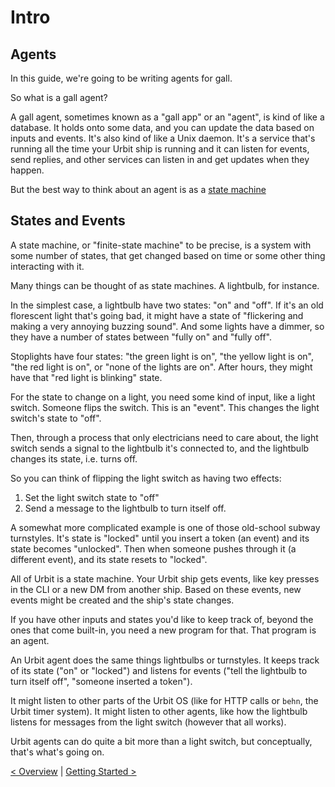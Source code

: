 # Intro

## Agents

In this guide, we're going to be writing agents for gall.

So what is a gall agent?

A gall agent, sometimes known as a "gall app" or an "agent", is kind of like a database.  It holds onto some data, and you can update the data based on inputs and events.  It's also kind of like a Unix daemon.  It's a service that's running all the time your Urbit ship is running and it can listen for events, send replies, and other services can listen in and get updates when they happen.

But the best way to think about an agent is as a [state machine](https://en.wikipedia.org/wiki/Finite-state_machine)

## States and Events

A state machine, or "finite-state machine" to be precise, is a system with some number of states, that get changed based on time or some other thing interacting with it.  

Many things can be thought of as state machines.  A lightbulb, for instance.

In the simplest case, a lightbulb have two states: "on" and "off".  If it's an old florescent light that's going bad, it might have a state of "flickering and making a very annoying buzzing sound".  And some lights have a dimmer, so they have a number of states between "fully on" and "fully off".

Stoplights have four states: "the green light is on", "the yellow light is on", "the red light is on", or "none of the lights are on".  After hours, they might have that "red light is blinking" state.

For the state to change on a light, you need some kind of input, like a light switch.  Someone flips the switch.  This is an "event".  This changes the light switch's state to "off".

Then, through a process that only electricians need to care about, the light switch sends a signal to the lightbulb it's connected to, and the lightbulb changes its state, i.e. turns off.

So you can think of flipping the light switch as having two effects:

1. Set the light switch state to "off"
1. Send a message to the lightbulb to turn itself off.

A somewhat more complicated example is one of those old-school subway turnstyles.  It's state is "locked" until you insert a token (an event) and its state becomes "unlocked".  Then when someone pushes through it (a different event), and its state resets to "locked".

All of Urbit is a state machine.  Your Urbit ship gets events, like key presses in the CLI or a new DM from another ship.  Based on these events, new events might be created and the ship's state changes.

If you have other inputs and states you'd like to keep track of, beyond the ones that come built-in, you need a new program for that.  That program is an agent. 

An Urbit agent does the same things lightbulbs or turnstyles.  It keeps track of its state ("on" or "locked") and listens for events ("tell the lightbulb to turn itself off", "someone inserted a token").

It might listen to other parts of the Urbit OS (like for HTTP calls or `behn`, the Urbit timer system).  It might listen to other agents, like how the lightbulb listens for messages from the light switch (however that all works).

Urbit agents can do quite a bit more than a light switch, but conceptually, that's what's going on.

[&lt; Overview](overview.md) | [Getting Started &gt;](on-init.md)


